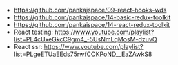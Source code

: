 - https://github.com/pankajspace/09-react-hooks-wds
- https://github.com/pankajspace/14-basic-redux-toolkit
- https://github.com/pankajspace/14-react-redux-toolkit
- React testing: https://www.youtube.com/playlist?list=PL4cUxeGkcC9gm4_-5UsNmLqMosM-dzuvQ
- React ssr: https://www.youtube.com/playlist?list=PLgeETUaEEds75rwfCOKPoND__EaZAwkS8
